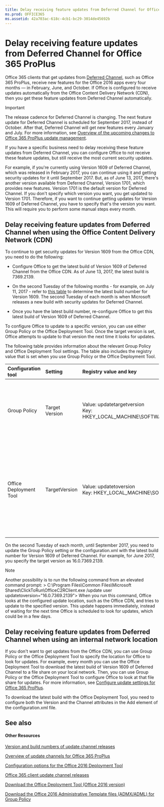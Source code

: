 ```yaml
---
title: Delay receiving feature updates from Deferred Channel for Office 365 ProPlus
ms.prod: OFFICE365
ms.assetid: 42a703ac-618c-4cb1-bc29-3014de45692b
---
```




# Delay receiving feature updates from Deferred Channel for Office 365 ProPlus

Office 365 clients that get updates from  [Deferred Channel](overview-of-update-channels-for-office-365-proplus.md#BKMK_CBB), such as Office 365 ProPlus, receive new features for the Office 2016 apps every four months — in February, June, and October. If Office is configured to receive updates automatically from the Office Content Delivery Network (CDN), then you get these feature updates from Deferred Channel automatically.
  
    
    


> [!IMPORTANT]
> The release cadence for Deferred Channel is changing. The next feature update for Deferred Channel is scheduled for September 2017, instead of October. After that, Deferred Channel will get new features every January and July. For more information, see  [Overview of the upcoming changes to Office 365 ProPlus update management](overview-of-the-upcoming-changes-to-office-365-proplus-update-management.md). 
  
    
    


If you have a specific business need to delay receiving these feature updates from Deferred Channel, you can configure Office to not receive these feature updates, but still receive the most current security updates.
  
    
    

For example, if you're currently using Version 1609 of Deferred Channel, which was released in February 2017, you can continue using it and getting security updates for it until September 2017. But, as of June 13, 2017, there's another version available from Deferred Channel, Version 1701, which provides new features. Version 1701 is the default version for Deferred Channel. If you don't specify which version you want, you get updated to Version 1701. Therefore, if you want to continue getting updates for Version 1609 of Deferred Channel, you have to specify that's the version you want. This will require you to perform some manual steps every month.
## Delay receiving feature updates from Deferred Channel when using the Office Content Delivery Network (CDN)

To continue to get security updates for Version 1609 from the Office CDN, you need to do the following:
  
    
    

- Configure Office to get the latest build of Version 1609 of Deferred Channel from the Office CDN. As of June 13, 2017, the latest build is 7369.2139.
    
  
- On the second Tuesday of the following months - for example, on July 11, 2017 - refer to  [this table](version-and-build-numbers-of-update-channel-releases.md#BKMK_ByVersion) to determine the latest build number for Version 1609. The second Tuesday of each month is when Microsoft releases a new build with security updates for Deferred Channel.
    
  
- Once you have the latest build number, re-configure Office to get this latest build of Version 1609 of Deferred Channel.
    
  
To configure Office to update to a specific version, you can use either Group Policy or the Office Deployment Tool. Once the target version is set, Office attempts to update to that version the next time it looks for updates. 
  
    
    
The following table provides information about the relevant Group Policy and Office Deployment Tool settings. The table also includes the registry value that is set when you use Group Policy or the Office Deployment Tool. 
  
    
    


|**Configuration tool**|**Setting**|**Registry value and key**|**Additional information**|
|:-----|:-----|:-----|:-----|
|Group Policy  <br/> |Target Version  <br/> |Value: updatetargetversion  <br/> Key: HKEY_LOCAL_MACHINE\\SOFTWARE\\Policies\\Microsoft\\Office\\16.0\\Common\\OfficeUpdate  <br/> |You can find this policy setting under Computer Configuration\\Administrative Templates\\Microsoft Office 2016 (Machine)\\Updates.  <br/> If you use the Group Policy setting, its setting takes precedence over the setting configured by the Office Deployment Tool.  <br/> |
|Office Deployment Tool  <br/> |TargetVersion  <br/> |Value: updatetoversion  <br/> Key: HKEY_LOCAL_MACHINE\\SOFTWARE\\Microsoft\\Office\\ClickToRun\\Configuration  <br/> |You configure this attribute in the Updates element in the configuration.xml file.  <br/> Your xml file should look something like the following example.  <br/> ```<Configuration>  <Updates Enabled="TRUE" TargetVersion="16.0.7369.2139" Channel="Deferred" /> </Configuration>```If you use the Office Deployment Tool, you need to re-run setup.exe, with your configuration.xml file, on each computer in order to update this setting.  <br/> |
   
On the second Tuesday of each month, until September 2017, you need to update the Group Policy setting or the configuration.xml with the latest build number for Version 1609 of Deferred Channel. For example, for June 2017, you specify the target version as 16.0.7369.2139.
  
    
    

> [!NOTE]
> Another possibility is to run the following command from an elevated command prompt: >  C:\\Program Files\\Common Files\\Microsoft Shared\\ClickToRun\\OfficeC2RClient.exe /update user updatetoversion="16.0.7369.2139"> When you run this command, Office looks at the configured update location, such as the Office CDN, and tries to update to the specified version. This update happens immediately, instead of waiting for the next time Office is scheduled to look for updates, which could be in a few days. 
  
    
    


## Delay receiving feature updates from Deferred Channel when using an internal network location

If you don't want to get updates from the Office CDN, you can use Group Policy or the Office Deployment Tool to specify the location for Office to look for updates. For example, every month you can use the Office Deployment Tool to download the latest build of Version 1609 of Deferred Channel to a file share on your local network. Then, you can use Group Policy or the Office Deployment Tool to configure Office to look at that file share for updates. For more information, see  [Configure update settings for Office 365 ProPlus](configure-update-settings-for-office-365-proplus.md).
  
    
    
To download the latest build with the Office Deployment Tool, you need to configure both the Version and the Channel attributes in the Add element of the configuration.xml file.
  
    
    

## See also


#### Other Resources


  
    
    
 [Version and build numbers of update channel releases](version-and-build-numbers-of-update-channel-releases.md)
  
    
    
 [Overview of update channels for Office 365 ProPlus](overview-of-update-channels-for-office-365-proplus.md)
  
    
    
 [Configuration options for the Office 2016 Deployment Tool](configuration-options-for-the-office-2016-deployment-tool.md)
  
    
    
 [Office 365 client update channel releases](https://technet.microsoft.com/office/mt465751)
  
    
    
 [Download the Office Deployment Tool (Office 2016 version)](http://go.microsoft.com/fwlink/p/?LinkID=626065)
  
    
    
 [Download the Office 2016 Administrative Template files (ADMX/ADML) for Group Policy](https://www.microsoft.com/download/details.aspx?id=49030)
